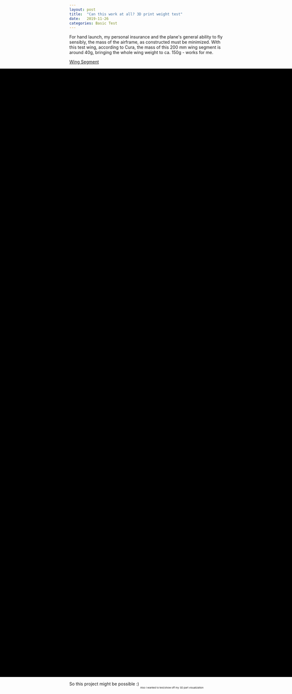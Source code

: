 ```yaml
---
layout: post
title:  "Can this work at all? 3D print weight test"
date:   2019-11-26
categories: Basic Test
--- 
```


For hand launch, my personal insurance and the plane's general ability to fly sensibly, the mass of the airframe, as constructed must be minimized. With this test wing, according to Cura, the mass of this 200 mm wing segment is around 40g, bringing the whole wing weight to ca. 150g - works for me.


[Wing Segment](https://github.com/mpsdskd/3D-Print-Plane/blob/master/3d-test/1_Test_wing.obj)
<dl>
    <div id="mycanvas" style="position:absolute; background-color:#000000; left:0; height:50vh; min-height:400px; width:100%"> </div>
    <div style="position:relative; height:50vh; min-height:400px; width:0px"></div>
    <script src = "/assets/3js/three.js"></script>
    <script src = "/assets/3d.js"></script> 
    <script src = "/assets/3js/OrbitControls.js"></script>
    <script src = "/assets/3js/PLYLoader.js"></script>
    <script src = "/assets/3js/AMFLoader.js"></script>
    <script src = "/assets/3js/OBJLoader.js"></script>
    <script src = "/assets/3js/stats.js"></script>
    <script>
        makeScene("mycanvas", "https://raw.githubusercontent.com/mpsdskd/3D-Print-Plane/master/3d-test/1_Test_wing.obj", 0.01, 0,-1.42,0,    -Math.PI/2,0,0); 
        render();
    </script>
</dl>

So this project might be possible :)
<sub><sub><sub> Also I wanted to test/show off my 3D part visualization
